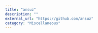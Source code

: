 ```yaml
---
title: "ansuz"
description: ""
external_url: "https://github.com/ansuz"
category: "Miscellaneous"
---
```

